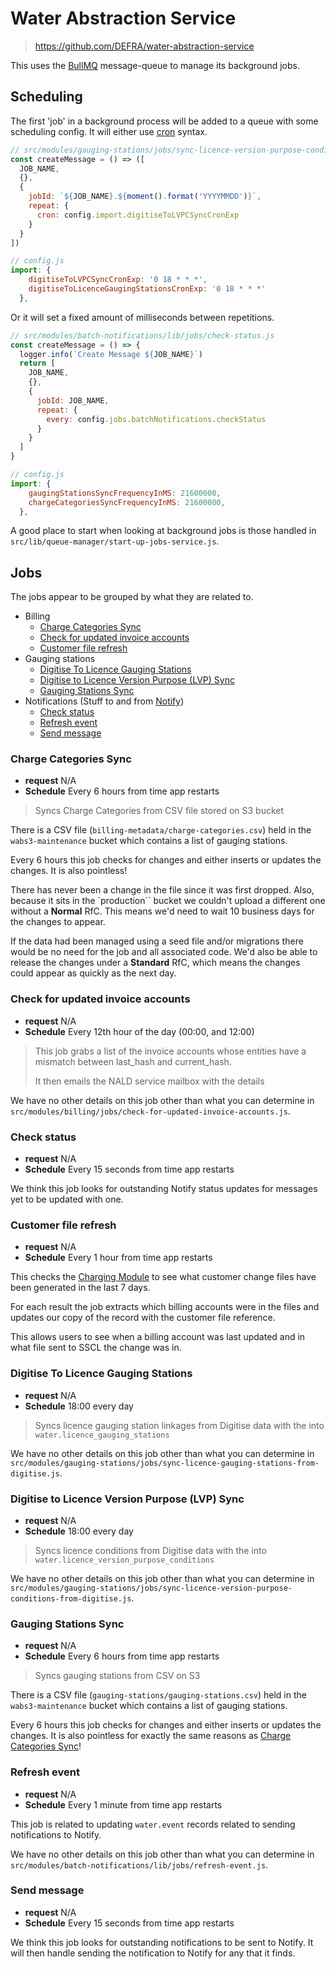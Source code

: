 # Water Abstraction Service

> <https://github.com/DEFRA/water-abstraction-service>

This uses the [BullMQ](https://docs.bullmq.io/) message-queue to manage its background jobs.

## Scheduling

The first 'job' in a background process will be added to a queue with some scheduling config. It will either use [cron](https://en.wikipedia.org/wiki/Cron) syntax.

```javascript
// src/modules/gauging-stations/jobs/sync-licence-version-purpose-conditions-from-digitise.js
const createMessage = () => ([
  JOB_NAME,
  {},
  {
    jobId: `${JOB_NAME}.${moment().format('YYYYMMDD')}`,
    repeat: {
      cron: config.import.digitiseToLVPCSyncCronExp
    }
  }
])

// config.js
import: {
    digitiseToLVPCSyncCronExp: '0 18 * * *',
    digitiseToLicenceGaugingStationsCronExp: '0 18 * * *'
  },
```

Or it will set a fixed amount of milliseconds between repetitions.

```javascript
// src/modules/batch-notifications/lib/jobs/check-status.js
const createMessage = () => {
  logger.info(`Create Message ${JOB_NAME}`)
  return [
    JOB_NAME,
    {},
    {
      jobId: JOB_NAME,
      repeat: {
        every: config.jobs.batchNotifications.checkStatus
      }
    }
  ]
}

// config.js
import: {
    gaugingStationsSyncFrequencyInMS: 21600000,
    chargeCategoriesSyncFrequencyInMS: 21600000,
  },
```

A good place to start when looking at background jobs is those handled in `src/lib/queue-manager/start-up-jobs-service.js`.

## Jobs

The jobs appear to be grouped by what they are related to.

- Billing
  - [Charge Categories Sync](#charge-categories-sync)
  - [Check for updated invoice accounts](#check-for-updated-invoice-accounts)
  - [Customer file refresh](#customer-file-refresh)
- Gauging stations
  - [Digitise To Licence Gauging Stations](#digitise-to-licence-gauging-stations)
  - [Digitise to Licence Version Purpose (LVP) Sync](#digitise-to-licence-version-purpose-lvp-sync)
  - [Gauging Stations Sync](#gauging-stations-sync)
- Notifications (Stuff to and from [Notify](https://www.notifications.service.gov.uk/))
  - [Check status](#check-status)
  - [Refresh event](#refresh-event)
  - [Send message](#send-message)

### Charge Categories Sync

- **request** N/A
- **Schedule** Every 6 hours from time app restarts

> Syncs Charge Categories from CSV file stored on S3 bucket

There is a CSV file (`billing-metadata/charge-categories.csv`) held in the `wabs3-maintenance` bucket which contains a list of gauging stations.

Every 6 hours this job checks for changes and either inserts or updates the changes. It is also pointless!

There has never been a change in the file since it was first dropped. Also, because it sits in the `production`` bucket we couldn't upload a different one without a **Normal** RfC. This means we'd need to wait 10 business days for the changes to appear.

If the data had been managed using a seed file and/or migrations there would be no need for the job and all associated code. We'd also be able to release the changes under a **Standard** RfC, which means the changes could appear as quickly as the next day.

### Check for updated invoice accounts

- **request** N/A
- **Schedule** Every 12th hour of the day (00:00, and 12:00)

> This job grabs a list of the invoice accounts whose entities have a mismatch between last_hash and current_hash.
>
> It then emails the NALD service mailbox with the details

We have no other details on this job other than what you can determine in `src/modules/billing/jobs/check-for-updated-invoice-accounts.js`.

### Check status

- **request** N/A
- **Schedule** Every 15 seconds from time app restarts

We think this job looks for outstanding Notify status updates for messages yet to be updated with one.

### Customer file refresh

- **request** N/A
- **Schedule** Every 1 hour from time app restarts

This checks the [Charging Module](https://github.com/DEFRA/sroc-charging-module-api) to see what customer change files have been generated in the last 7 days.

For each result the job extracts which billing accounts were in the files and updates our copy of the record with the customer file reference.

This allows users to see when a billing account was last updated and in what file sent to SSCL the change was in.

### Digitise To Licence Gauging Stations

- **request** N/A
- **Schedule** 18:00 every day

> Syncs licence gauging station linkages from Digitise data with the into `water.licence_gauging_stations`

We have no other details on this job other than what you can determine in `src/modules/gauging-stations/jobs/sync-licence-gauging-stations-from-digitise.js`.

### Digitise to Licence Version Purpose (LVP) Sync

- **request** N/A
- **Schedule** 18:00 every day

> Syncs licence conditions from Digitise data with the into `water.licence_version_purpose_conditions`

We have no other details on this job other than what you can determine in `src/modules/gauging-stations/jobs/sync-licence-version-purpose-conditions-from-digitise.js`.

### Gauging Stations Sync

- **request** N/A
- **Schedule** Every 6 hours from time app restarts

> Syncs gauging stations from CSV on S3

There is a CSV file (`gauging-stations/gauging-stations.csv`) held in the `wabs3-maintenance` bucket which contains a list of gauging stations.

Every 6 hours this job checks for changes and either inserts or updates the changes. It is also pointless for exactly the same reasons as [Charge Categories Sync](#charge-categories-sync)!

### Refresh event

- **request** N/A
- **Schedule** Every 1 minute from time app restarts

This job is related to updating `water.event` records related to sending notifications to Notify.

We have no other details on this job other than what you can determine in `src/modules/batch-notifications/lib/jobs/refresh-event.js`.

### Send message

- **request** N/A
- **Schedule** Every 15 seconds from time app restarts

We think this job looks for outstanding notifications to be sent to Notify. It will then handle sending the notification to Notify for any that it finds.
